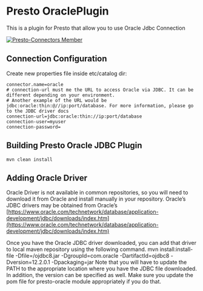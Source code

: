 # Presto OraclePlugin

This is a plugin for Presto that allow you to use Oracle Jdbc Connection

[![Presto-Connectors Member](https://img.shields.io/badge/presto--connectors-member-green.svg)](http://presto-connectors.ml)

## Connection Configuration

Create new properties file inside etc/catalog dir:

    connector.name=oracle
    # connection-url must me the URL to access Oracle via JDBC. It can be different depending on your environment.
    # Another example of the URL would be jdbc:oracle:thin:@//ip:port/database. For more information, please go to the JDBC driver docs
    connection-url=jdbc:oracle:thin://ip:port/database
    connection-user=myuser
    connection-password=

## Building Presto Oracle JDBC Plugin

    mvn clean install
    
## Adding Oracle Driver
Oracle Driver is not available in common repositories, so you will need to download it from Oracle and install manually in your repository.
Oracle’s JDBC drivers may be obtained from Oracle’s [https://www.oracle.com/technetwork/database/application-development/jdbc/downloads/index.htm](https://www.oracle.com/technetwork/database/application-development/jdbc/downloads/index.htm)

Once you have the Oracle JDBC driver downloaded, you can add that driver to local maven repository using the following command.
    mvn install:install-file -Dfile=<PATH>/ojdbc8.jar -DgroupId=com.oracle -DartifactId=ojdbc8 -Dversion=12.2.0.1 -Dpackaging=jar
Note that you will have to update the PATH to the appropriate location where you have the JDBC file downloaded. In addition, the version can be specified
as well. Make sure you update the pom file for presto-oracle module appropriately if you do that.
